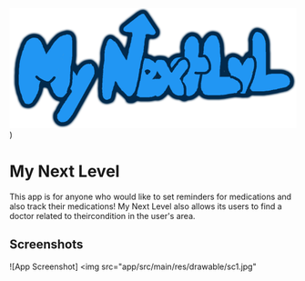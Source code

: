 
![Logo](https://github.com/Ethan-Staggs/My-Next-Level/blob/master/app/src/main/res/drawable/mynextlvldrawingcashmere.png?raw=true))


# My Next Level

This app is for anyone who would like to set reminders for medications and also track their 
medications! My Next Level also allows its users to find a doctor related to theircondition
in the user's area.


## Screenshots

![App Screenshot]
<img src="app/src/main/res/drawable/sc1.jpg"

